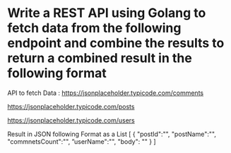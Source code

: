 # Write a REST API using Golang to fetch data from the following endpoint and combine the results to return a combined result in the following format
API to fetch Data :
https://jsonplaceholder.typicode.com/comments

https://jsonplaceholder.typicode.com/posts

https://jsonplaceholder.typicode.com/users

Result in JSON following Format as a List
[
{
"postId":"",
"postName":"",
"commnetsCount":"",
”userName":"",
"body": ""
}
]
